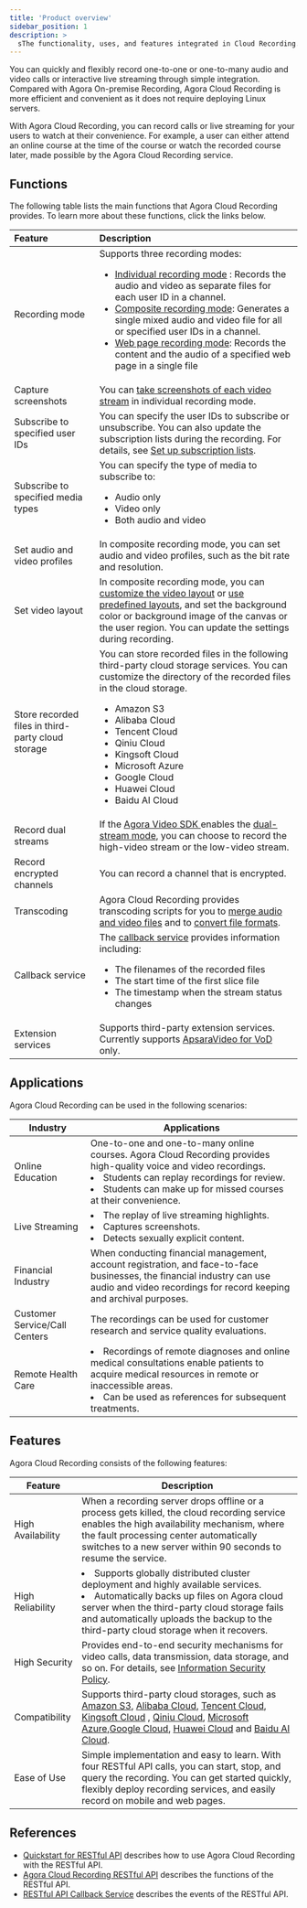 ```yaml
---
title: 'Product overview'
sidebar_position: 1
description: >
  sThe functionality, uses, and features integrated in Cloud Recording.
---
```


You can quickly and flexibly record one-to-one or one-to-many audio and video calls or interactive live streaming through simple integration. Compared with Agora On-premise Recording, Agora Cloud Recording is more efficient and convenient as it does not require deploying Linux servers.

With Agora Cloud Recording, you can record calls or live streaming for your users to watch at their convenience. For example, a user can either attend an online course at the time of the course or watch the recorded course later, made possible by the Agora Cloud Recording service.

## Functions

The following table lists the main functions that Agora Cloud Recording provides. To learn more about these functions, click the links below.

| Feature   | Description                                                  |
| :------------------------------------------------ | :----------------------------------------------------------- |
| Recording mode                                    | Supports three recording modes: <ul><li>[Individual recording mode](../develop/individual-mode) : Records the audio and video as separate files for each user ID in a channel.</li><li>[Composite recording mode](../develop/composite-mode): Generates a single mixed audio and video file for all or specified user IDs in a channel.</li><li>[Web page recording mode](../develop/webpage-mode): Records the content and the audio of a specified web page in a single file</li></ul> |
| Capture screenshots                           | You can [take screenshots of each video stream](../develop/screen-capture) in individual recording mode.                |
| Subscribe to specified user IDs                             | You can specify the user IDs to subscribe or unsubscribe. You can also update the subscription lists during the recording. For details, see [Set up subscription lists](../develop/subscription).              |
| Subscribe to specified media types                       | You can specify the type of media to subscribe to:<ul><li>Audio only</li><li>Video only</li><li>Both audio and video</li></ul>|
| Set audio and video profiles                      | In composite recording mode, you can set audio and video profiles, such as the bit rate and resolution. |
| Set video layout                                  | In composite recording mode, you can [customize the video layout](../develop/layout#a-namecustomacustomize-the-video-layout) or [use predefined layouts](../develop/layout#a-namepredefinedaselect-from-the-predefined-layout-types§), and set the background color or background image of the canvas or the user region. You can update the settings during recording. |
| Store recorded files in third-party cloud storage | You can store recorded files in the following third-party cloud storage services. You can customize the directory of the recorded files in the cloud storage.<ul><li>Amazon S3</li><li>Alibaba Cloud</li><li>Tencent Cloud</li><li>Qiniu Cloud</li><li>Kingsoft Cloud</li><li>Microsoft Azure</li><li>Google Cloud</li><li>Huawei Cloud</li><li>Baidu AI Cloud</li></ul>|
| Record dual streams                               | If the [Agora Video SDK ](../reference/glossary#agora-video-sdk)enables the [dual-stream mode](../reference/glossary#dual-stream), you can choose to record the high-video stream or the low-video stream. |
| Record encrypted channels                         | You can record a channel that is encrypted.  |
| Transcoding                               | Agora Cloud Recording provides transcoding scripts for you to [merge audio and video files](../develop/merge-files) and to [convert file formats](../develop/convert-format). |
| Callback service                                  | The [callback service](../reference/rest-api/rest-api-overview) provides information including:<ul><li>The filenames of the recorded files</li><li>The start time of the first slice file</li><li>The timestamp when the stream status changes</li></ul> |
| Extension services  |  Supports third-party extension services. Currently supports [ApsaraVideo for VoD](https://www.alibabacloud.com/help/doc-detail/51236.htm) only. |

## Applications

Agora Cloud Recording can be used in the following scenarios:

| Industry                      | Applications                                                 |
| ----------------------------- | ------------------------------------------------------------ |
| Online Education              | One-to-one and one-to-many online courses. Agora Cloud Recording provides high-quality voice and video recordings. <li>Students can replay recordings for review.</li><li>Students can make up for missed courses at their convenience.</li> |
| Live Streaming               | <li>The replay of live streaming highlights.</li><li>Captures screenshots.</li><li>Detects sexually explicit content.</li> |
| Financial Industry            | When conducting financial management, account registration, and face-to-face businesses, the financial industry can use audio and video recordings for record keeping and archival purposes. |
| Customer Service/Call Centers | The recordings can be used for customer research and service quality evaluations. |
| Remote Health Care            | <li>Recordings of remote diagnoses and online medical consultations enable patients to acquire medical resources in remote or inaccessible areas. </li><li> Can be used as references for subsequent treatments.</li> |

## Features

Agora Cloud Recording consists of the following features:

| Feature          | Description                                                  |
| ---------------- | ------------------------------------------------------------ |
| High Availability| When a recording server drops offline or a process gets killed, the cloud recording service enables the high availability mechanism, where the fault processing center automatically switches to a new server within 90 seconds to resume the service. |
| High Reliability | <li>Supports globally distributed cluster deployment and highly available services.</li><li>Automatically backs up files on Agora cloud server when the third-party cloud storage fails and automatically uploads the backup to the third-party cloud storage when it recovers.</li> |
| High Security    | Provides end-to-end security mechanisms for video calls, data transmission, data storage, and so on. For details, see [Information Security Policy](../reference/security#_information_security_policy). |
| Compatibility    | Supports third-party cloud storages, such as [Amazon S3](https://aws.amazon.com/s3/?nc1=h_ls), [Alibaba Cloud](https://www.alibabacloud.com/product/oss), [Tencent Cloud](https://intl.cloud.tencent.com/product/cos), [Kingsoft Cloud](https://en.ksyun.com/post/product/KS3.html) , [Qiniu Cloud](https://www.qiniu.com/en/products/kodo), [Microsoft Azure](https://azure.microsoft.com/en-us/),[Google Cloud](https://cloud.google.com/),  [Huawei Cloud](https://www.huaweicloud.com/intl/en-us/) and [Baidu AI Cloud](https://intl.cloud.baidu.com/). |
| Ease of Use      | Simple implementation and easy to learn. With four RESTful API calls, you can start, stop, and query the recording. You can get started quickly, flexibly deploy recording services, and easily record on mobile and web pages. |

## References

- [Quickstart for RESTful API](../reference/rest-api/rest) describes how to use Agora Cloud Recording with the RESTful API.
- [Agora Cloud Recording RESTful API](../reference/rest-api/rest) describes the functions of the RESTful API.
- [RESTful API Callback Service](../reference/rest-api/rest-api-overview) describes the events of the RESTful API.